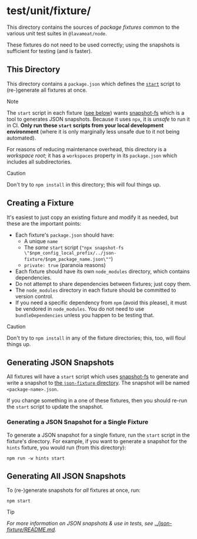 # test/unit/fixture/

This directory contains the sources of _package fixtures_ common to the various unit test suites in `@lavamoat/node`.

These fixtures do not need to be used correctly; using the snapshots is sufficient for testing (and is faster).

## This Directory

This directory contains a `package.json` which defines the [`start`](#regenerating-all-fixtures) script to (re-)generate all fixtures at once.

> [!NOTE]
>
> The `start` script in each fixture ([see below](#creating-a-fixture)) wants [snapshot-fs](https://npm.im/snapshot-fs) which is a tool to generates JSON snapshots. Because it uses `npx`, it is _unsafe_ to run it in CI. **Only run these `start` scripts from your local development environment** (where it is only marginally less unsafe due to it not being automated).

For reasons of reducing maintenance overhead, this directory is a _workspace root_; it has a `workspaces` property in its `package.json` which includes all subdirectories.

> [!CAUTION]
>
> Don't try to `npm install` in this directory; this will foul things up.

## Creating a Fixture

It's easiest to just copy an existing fixture and modify it as needed, but these are the important points:

- Each fixture's `package.json` should have:
  - A unique `name`
  - The _same_ `start` script (`"npx snapshot-fs \"$npm_config_local_prefix/../json-fixture/$npm_package_name.json\""`)
  - `private: true` (paranoia reasons)
- Each fixture should have its own `node_modules` directory, which contains dependencies.
- Do not attempt to share dependencies between fixtures; just copy them.
- The `node_modules` directory in each fixture should be committed to version control.
- If you need a specific dependency from `npm` (avoid this please), it must be vendored in `node_modules`. You do not need to use `bundleDependencies` unless you happen to be testing that.

> [!CAUTION]
>
> Don't try to `npm install` in any of the fixture directories; this, too, will floul things up.

## Generating JSON Snapshots

All fixtures will have a `start` script which uses [snapshot-fs](https://npm.im/snapshot-fs) to generate and write a snapshot to [the `json-fixture` directory](../json-fixture). The snapshot will be named `<package-name>.json`.

If you change something in a one of these fixtures, then you should re-run the `start` script to update the snapshot.

### Generating a JSON Snapshot for a Single Fixture

To generate a JSON snapshot for a single fixture, run the `start` script in the fixture's directory. For example, if you want to generate a snapshot for the `hints` fixture, you would run (from this directory):

```shell
npm run -w hints start
```

## Generating All JSON Snapshots

To (re-)generate snapshots for _all_ fixtures at once, run:

```shell
npm start
```

> [!TIP]
>
> _For more information on JSON snapshots & use in tests, see [../json-fixture/README.md](../json-fixture/README.md)._
